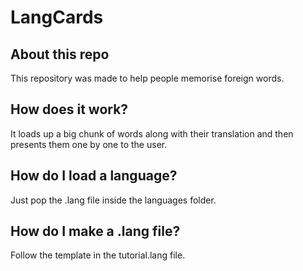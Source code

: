 # LangCards

## About this repo

This repository was made to help people memorise foreign words.

## How does it work?

It loads up a big chunk of words along with their translation and then presents them one by one to the user.

## How do I load a language?

Just pop the .lang file inside the languages folder.

## How do I make a .lang file?

Follow the template in the tutorial.lang file.
